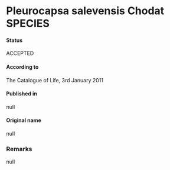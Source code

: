 # Pleurocapsa salevensis Chodat SPECIES

#### Status
ACCEPTED

#### According to
The Catalogue of Life, 3rd January 2011

#### Published in
null

#### Original name
null

### Remarks
null